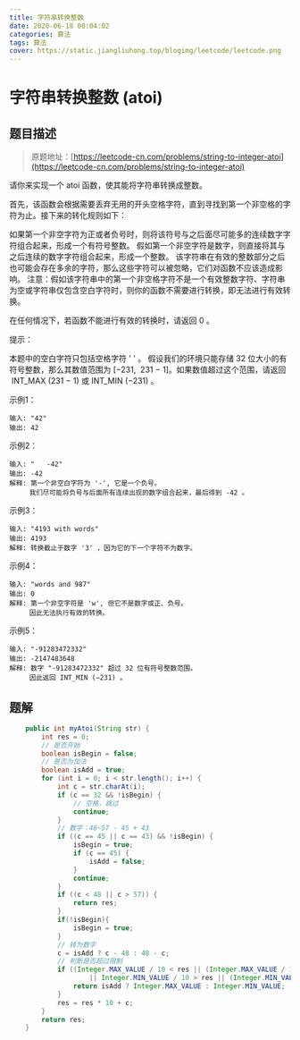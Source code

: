 ```yaml
---
title: 字符串转换整数
date: 2020-06-18 00:04:02
categories: 算法
tags: 算法
cover: https://static.jiangliuhong.top/blogimg/leetcode/leetcode.png
---
```


# 字符串转换整数 (atoi)

## 题目描述

> 原题地址：[https://leetcode-cn.com/problems/string-to-integer-atoi](https://leetcode-cn.com/problems/string-to-integer-atoi)

请你来实现一个 atoi 函数，使其能将字符串转换成整数。

首先，该函数会根据需要丢弃无用的开头空格字符，直到寻找到第一个非空格的字符为止。接下来的转化规则如下：

如果第一个非空字符为正或者负号时，则将该符号与之后面尽可能多的连续数字字符组合起来，形成一个有符号整数。
假如第一个非空字符是数字，则直接将其与之后连续的数字字符组合起来，形成一个整数。
该字符串在有效的整数部分之后也可能会存在多余的字符，那么这些字符可以被忽略，它们对函数不应该造成影响。
注意：假如该字符串中的第一个非空格字符不是一个有效整数字符、字符串为空或字符串仅包含空白字符时，则你的函数不需要进行转换，即无法进行有效转换。

在任何情况下，若函数不能进行有效的转换时，请返回 0 。

提示：

本题中的空白字符只包括空格字符 ' ' 。
假设我们的环境只能存储 32 位大小的有符号整数，那么其数值范围为 [−231,  231 − 1]。如果数值超过这个范围，请返回  INT_MAX (231 − 1) 或 INT_MIN (−231) 。

示例1：

```
输入: "42"
输出: 42
```
示例2：
```
输入: "   -42"
输出: -42
解释: 第一个非空白字符为 '-', 它是一个负号。
     我们尽可能将负号与后面所有连续出现的数字组合起来，最后得到 -42 。
```
示例3：
```
输入: "4193 with words"
输出: 4193
解释: 转换截止于数字 '3' ，因为它的下一个字符不为数字。
```
示例4：
```
输入: "words and 987"
输出: 0
解释: 第一个非空字符是 'w', 但它不是数字或正、负号。
     因此无法执行有效的转换。
```
示例5：
```
输入: "-91283472332"
输出: -2147483648
解释: 数字 "-91283472332" 超过 32 位有符号整数范围。 
     因此返回 INT_MIN (−231) 。
```

## 题解



```java
    public int myAtoi(String str) {
        int res = 0;
        // 是否开始
        boolean isBegin = false;
        // 是否为加法
        boolean isAdd = true;
        for (int i = 0; i < str.length(); i++) {
            int c = str.charAt(i);
            if (c == 32 && !isBegin) {
                // 空格，跳过
                continue;
            }
            // 数字：48~57 - 45 + 43
            if ((c == 45 || c == 43) && !isBegin) {
                isBegin = true;
                if (c == 45) {
                    isAdd = false;
                }
                continue;
            }
            if ((c < 48 || c > 57)) {
                return res;
            }
            if(!isBegin){
                isBegin = true;
            }
            // 转为数字
            c = isAdd ? c - 48 : 48 - c;
            // 判断是否超过限制
            if ((Integer.MAX_VALUE / 10 < res || (Integer.MAX_VALUE / 10 == res && c > 7))
                    || Integer.MIN_VALUE / 10 > res || (Integer.MIN_VALUE / 10 == res && c < -8)) {
                return isAdd ? Integer.MAX_VALUE : Integer.MIN_VALUE;
            }
            res = res * 10 + c;
        }
        return res;
    }
```